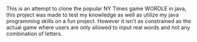 This is an attempt to clone the popular NY Times game WORDLE in java, 
this project was made to test my knowledge as well as utilize my java programming skills on a fun project. However it isn't as constrained as the actual game 
where users are only allowed to input real words and not any combination of letters. 
